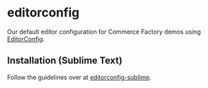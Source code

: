 editorconfig
============

Our default editor configuration for Commerce Factory demos using [EditorConfig](http://editorconfig.org).

Installation (Sublime Text)
---
Follow the guidelines over at [editorconfig-sublime](http://github.com/sindresorhus/editorconfig-sublime#install).
